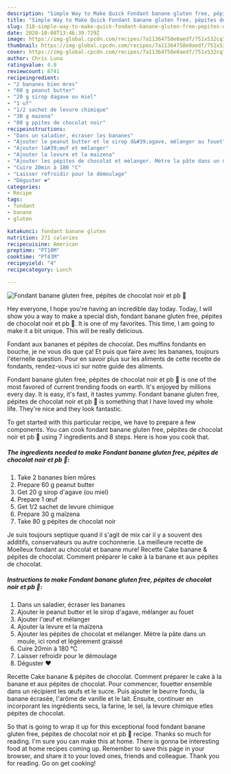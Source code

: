 ```yaml
---
description: "Simple Way to Make Quick Fondant banane gluten free, pépites de chocolat noir et pb 🤤"
title: "Simple Way to Make Quick Fondant banane gluten free, pépites de chocolat noir et pb 🤤"
slug: 318-simple-way-to-make-quick-fondant-banane-gluten-free-pepites-de-chocolat-noir-et-pb
date: 2020-10-08T13:46:39.729Z
image: https://img-global.cpcdn.com/recipes/7a11364758e0aedf/751x532cq70/fondant-banane-gluten-free-pepites-de-chocolat-noir-et-pb-🤤-photo-principale-de-la-recette.jpg
thumbnail: https://img-global.cpcdn.com/recipes/7a11364758e0aedf/751x532cq70/fondant-banane-gluten-free-pepites-de-chocolat-noir-et-pb-🤤-photo-principale-de-la-recette.jpg
cover: https://img-global.cpcdn.com/recipes/7a11364758e0aedf/751x532cq70/fondant-banane-gluten-free-pepites-de-chocolat-noir-et-pb-🤤-photo-principale-de-la-recette.jpg
author: Chris Luna
ratingvalue: 4.8
reviewcount: 8741
recipeingredient:
- "2 bananes bien mres"
- "60 g peanut butter"
- "20 g sirop dagave ou miel"
- "1 uf"
- "1/2 sachet de levure chimique"
- "30 g mazena"
- "80 g ppites de chocolat noir"
recipeinstructions:
- "Dans un saladier, écraser les bananes"
- "Ajouter le peanut butter et le sirop d&#39;agave, mélanger au fouet"
- "Ajouter l&#39;œuf et mélanger"
- "Ajouter la levure et la maïzena"
- "Ajouter les pépites de chocolat et mélanger. Mètre la pâte dans un moule, ici rond et légèrement graissé"
- "Cuire 20min à 180 °C"
- "Laisser refroidir pour le démoulage"
- "Déguster ❤️"
categories:
- Recipe
tags:
- fondant
- banane
- gluten

katakunci: fondant banane gluten 
nutrition: 271 calories
recipecuisine: American
preptime: "PT10M"
cooktime: "PT43M"
recipeyield: "4"
recipecategory: Lunch

---
```



![Fondant banane gluten free, pépites de chocolat noir et pb 🤤](https://img-global.cpcdn.com/recipes/7a11364758e0aedf/751x532cq70/fondant-banane-gluten-free-pepites-de-chocolat-noir-et-pb-🤤-photo-principale-de-la-recette.jpg)

Hey everyone, I hope you're having an incredible day today. Today, I will show you a way to make a special dish, fondant banane gluten free, pépites de chocolat noir et pb 🤤. It is one of my favorites. This time, I am going to make it a bit unique. This will be really delicious.

Fondant aux bananes et pépites de chocolat. Des muffins fondants en bouche, je ne vous dis que ça! Et puis que faire avec les bananes, toujours l&#39;éternelle question. Pour en savoir plus sur les aliments de cette recette de fondants, rendez-vous ici sur notre guide des aliments.

Fondant banane gluten free, pépites de chocolat noir et pb 🤤 is one of the most favored of current trending foods on earth. It's enjoyed by millions every day. It is easy, it's fast, it tastes yummy. Fondant banane gluten free, pépites de chocolat noir et pb 🤤 is something that I have loved my whole life. They're nice and they look fantastic.


To get started with this particular recipe, we have to prepare a few components. You can cook fondant banane gluten free, pépites de chocolat noir et pb 🤤 using 7 ingredients and 8 steps. Here is how you cook that.

<!--inarticleads1-->

##### The ingredients needed to make Fondant banane gluten free, pépites de chocolat noir et pb 🤤:

1. Take 2 bananes bien mûres
1. Prepare 60 g peanut butter
1. Get 20 g sirop d&#39;agave (ou miel)
1. Prepare 1 œuf
1. Get 1/2 sachet de levure chimique
1. Prepare 30 g maïzena
1. Take 80 g pépites de chocolat noir


Je suis toujours septique quand il s&#39;agit de mix car il y a souvent des additifs, conservateurs ou autre cochonnerie. La meilleure recette de Moelleux fondant au chocolat et banane mure! Recette Cake banane &amp; pépites de chocolat. Comment préparer le cake à la banane et aux pépites de chocolat. 

<!--inarticleads2-->

##### Instructions to make Fondant banane gluten free, pépites de chocolat noir et pb 🤤:

1. Dans un saladier, écraser les bananes
1. Ajouter le peanut butter et le sirop d&#39;agave, mélanger au fouet
1. Ajouter l&#39;œuf et mélanger
1. Ajouter la levure et la maïzena
1. Ajouter les pépites de chocolat et mélanger. Mètre la pâte dans un moule, ici rond et légèrement graissé
1. Cuire 20min à 180 °C
1. Laisser refroidir pour le démoulage
1. Déguster ❤️


Recette Cake banane &amp; pépites de chocolat. Comment préparer le cake à la banane et aux pépites de chocolat. Pour commencer, fouetter ensemble dans un récipient les œufs et le sucre. Puis ajouter le beurre fondu, la banane écrasée, l&#39;arôme de vanille et le lait. Ensuite, continuer en incorporant les ingrédients secs, la farine, le sel, la levure chimique etles pépites de chocolat. 

So that is going to wrap it up for this exceptional food fondant banane gluten free, pépites de chocolat noir et pb 🤤 recipe. Thanks so much for reading. I'm sure you can make this at home. There is gonna be interesting food at home recipes coming up. Remember to save this page in your browser, and share it to your loved ones, friends and colleague. Thank you for reading. Go on get cooking!
